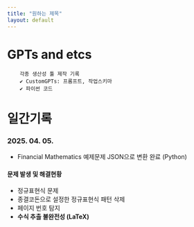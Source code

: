 ```yaml
---
title: "원하는 제목"
layout: default
---
```



# GPTs and etcs
        각종 생산성 툴 제작 기록
        ✔️ CustomGPTs: 프롬프트, 작업스키마
        ✔️ 파이썬 코드

# 일간기록
### 2025. 04. 05.
- Financial Mathematics 예제문제 JSON으로 변환 완료 (Python)
#### 문제 발생 및 해결현황
- 정규표현식 문제
- 종결코돈으로 설정한 정규표현식 패턴 삭제 
- 페이지 번호 탐지
- **수식 추출 불완전성 (LaTeX)**
